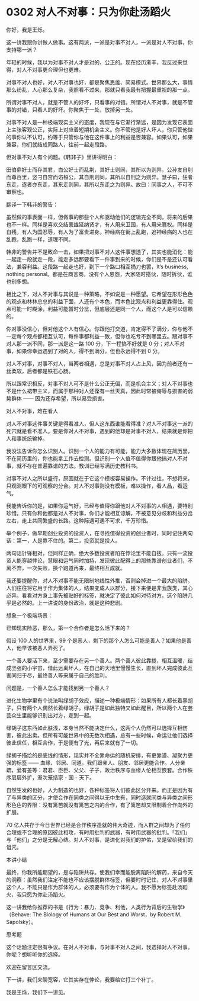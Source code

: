 # 0302 对人不对事：只为你赴汤蹈火

你好，我是王烁。

这一讲我跟你讲做人做事。这有两派，一派是对事不对人，一派是对人不对事，你支持哪一派？

年轻的时候，我以为对事不对人才是对的、公正的。现在经历渐丰，我反过来觉得，对人不对事更合理但也更难。

对事不对人也好，对人不对事也好，都是聚焦思维、简易模式。世界那么大，事情那么纷乱，人心那么复杂，我照看不过来，那就只看我最有把握最重视的那一点。

所谓对事不对人，就是不管人的好坏，只看事的对错。所谓对人不对事，就是不管事的对错，只看人的好坏。你聚焦于一处，放掉另一处。

对事不对人是一种极端现实主义的态度，我现在与它渐行渐远，是因为发现它表面上主张客观公正，实际上对应着短期机会主义。你不管他是好人坏人，你只管他做的事你认不认可，约等于只管你与他在这件事上的利益是否兼容。如果认可，如果兼容，你们就结成同路人，往前一起走段路。

但对事不对人有个问题。《韩非子》里讲得明白：

田伯鼎好士而存其君，白公好士而乱荆，其好士则同，其所以为则异。公孙友自刖而尊百里，竖刁自宫而谄桓公，其自刑则同，其所以自刑之为则异。慧子曰，狂者东走，逐者亦东走，其东走则同，其所以东走之为则异。故曰：同事之人，不可不审察也。

翻译一下韩非的警告：

虽然做的事表面一样，但做事的那些个人和驱动他们的逻辑完全不同，将来的后果也不一样。同样是喜欢交结豪雄延纳贤才，有人用来卫国，有人用来篡权。同样是自残，有人为国忍辱，有人为了富贵进身。神经病在街上乱跑，追神经病的人也在乱跑，乱跑一样，道理不同。

韩非的警告并不是致命一击，如果把对事不对人这件事想透了，其实也能消化：能一起走一段就走一段，能走多远那要看下一件事到来的时候，你们是不是还认可看法，兼容利益。这段路一起走也好，到下一个路口相互捅刀也罢，It’s business, nothing personal。都是在商言商，没有个人恩怨，大家随时搭伙，随时拆伙，谁也别多想。

相比之下，对人不对事与其说是一种策略，不如说是一种愿望。它希望在形形色色的观点和林林总总的利益下面，人还有个本色，而本色比观点和利益更靠得住。观点可能一时糊涂，利益可能暂时分岔，但底层还是同一个人，而这个人是可以信赖的。

你对事没信心，但对他这个人有信心。你跟他打交道，肯定得不了满分，你与他不一定每个观点都相互认可，每件事都利益一致，但你也吃亏不到哪里去。跟对事不对人那一派不同，那一派是这一路 100 分，下一程搞不好就是 0 分；对人不对事，如果你幸运遇到了对的人，得不到满分，但也永远得不到 0 分。

对人不对事，对事不对人，当两者相遇，总是对事不对人占上风，因为前者还有一丝柔软，后者都是铁石心肠。

所以跟常识相反，对事不对人可不是什么公正无偏，而是机会主义；对人不对事也不是什么裙带主义，而属于那种对人还葆有一丝天真，因此时常被侮辱与损害的弱势群体 —— 因为还存希望，所以易受损害。

对人不对事，难在看人

对人不对事这件事关键是得看准人，但人这东西谁能看得准？对人不对事这一派的死穴就是看不准人。要是你对人不对事，遇到的他却是对事不对人，结果就是你把人和事统统输掉。

我没法告诉你怎么识别人。识别一个人的能力有可能，能力大多数体现在简历里，不在简历里的，你也能拿工作去检测。但识别一个人值不值得你跟他搞对人不对事，就不存在普遍靠谱的方法。教训已经写满历史教科书。

对事不对人之所以盛行，原因就在于它这个模板容易操作。不计过往，不想将来，只观测眼下的可观察的分合。对人不对事则没有模板，难以操作，看人品，看运气。

我能告诉你的是，如果你运气好，已经与值得你跟他对人不对事的人相遇，要特别珍惜。只有你和他都是对人不对事，你们才能相互谅解，不被意见分歧和利益分岔左右，走上共同繁盛的长路。这种际遇可遇不可求，千万珍惜。

举个例子，做早期创业投资的投资人，在寻找值得投资的创业者时，同时记住两句话：第一，人是靠不住的。第二，投资就是投人。

两句话针锋相对，但同样正确，绝大多数投资者陷在悖论里不能自拔。只有一流投资人能穿越悖论，慧眼和运气同时加持，发现彼此配得上的那些靠谱创业者们，不离不弃，一次失败，换个跑道再来，最终相互成就。

我还要提醒你，对人不对事不能无限制地线性外推，否则会掉进一个最大的陷阱。人们往往将它用于作为集体的人，结果变成人以群分，接下来便是非我族类，其心必异。看看对方身上事先被贴好的标签，就决定了彼此如何对待对方。这个陷阱几乎是必然的。上一讲说的身份政治，就是这种悲剧。

想象一个极端场景：

已知现实险恶，那么，第一个合作者是怎么活下来的？

假设 100 人的世界里，99 个是恶人，剩下的那个人怎么可能是善人？如果他是善人，他早该被恶人弄死了。

一个善人要活下来，至少需要存在另一个善人。两个善人彼此靠拢，相互温暖，结成坚强的小宇宙，借此远离坏人，在自己的天地里慢慢生长，直到坏人完成彼此互害同归于尽，最终善人等来属于自己的胜利。

问题是，一个善人怎么才能找到另一个善人？

进化生物学里有个说法叫绿胡子效应，描述一种极端情形：如果所有人都长着黑胡子，只有两个人偶然长着绿胡子。绿胡子是如此独特又如此醒目，所以两个人在芸芸众生里能够识别出对方，走到一起。

绿胡子这东西如此肤浅，本身当然不能决定什么，这两个人仍然可以选择互相伤害，彼此出卖。但所有可能世界中的无数次相遇，总有一些时候，命运让他们选择彼此信任，相互合作，于是便有了光，再后来就有了一切。

绿胡子描绘的是底线的情形，现实并不全靠命运的随机安排，有更靠谱、凝聚力更强的标签 —— 血缘、邻居、同道。我们跟亲人、朋友、邻居更能合作。人分亲疏，爱有差等：君君、臣臣、父父、子子，政治秩序与血缘人伦相互嵌套。合作秩序层层外扩，渐次笼括家 - 国 - 天下。

自然生发的也好，人为制造的也好，各种标签将人们彼此区分开来。而正是因为有了与异类的区分，才使合作在同类之间得以无中生有，同时造就同类与异类之间形形色色的界限：没有篱笆就没有篱笆之内的合作，有了篱笆却又限制着合作向外的扩展。

70 亿人共存于今日世界已经是合作秩序造就的伟大奇迹，而人群之间却为了任何合理或不合理的原因彼此相攻，有时用批判的武器，有时用武器的批判。「我们」与「他们」之分是无解心结。对人不对事，是进化对我们的护佑，又是留给我们的诅咒。

本讲小结

最终，你我所能期望的，是与陷阱共存。使我们幸而能脱离陷阱的解药，来自今天的洞察：虽然我们注定不能也不应该摆脱群体标签，但要时时记住，对人不对事里这个人，不能只是作为群体的人，必须要有作为个体的人。我不愿为标签赴汤蹈火，我只愿为你赴汤蹈火。

这一讲我给你推荐的书是《行为：暴力、竞争、利他，人类行为背后的生物学》（Behave: The Biology of Humans at Our Best and Worst，by Robert M. Sapolsky）。

思考题

这个话题注定很有争议。在对人不对事，与对事不对人之间，我选择对人不对事。你呢？想听听你的选择。

欢迎在留言区交流。

下一讲，我们来聊宽容，它其实存在悖论，我要给它打三个补丁。

我是王烁，我们下一讲见。

